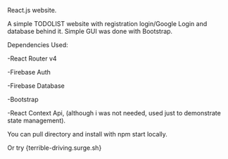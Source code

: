 React.js website. 

A simple TODOLIST website with registration login/Google Login and database behind it.
Simple GUI was done with Bootstrap.


Dependencies Used:

-React Router v4

-Firebase Auth

-Firebase Database

-Bootstrap

-React Context Api, (although i was not needed, used just to demonstrate state management).


You can pull directory and install with npm start locally. 

Or try 
{terrible-driving.surge.sh}
